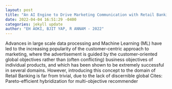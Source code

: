 ```yaml
--- 
layout: post 
title: "An AI Engine to Drive Marketing Communication with Retail Banking Customers" 
date: 2022-04-04 16:51:29 -0400 
categories: jekyll update 
author: "EH AOKI, BJIT YAP, R ANNAM - 2022" 
--- 
```

Advances in large scale data processing and Machine Learning (ML) have led to the increasing popularity of the customer-centric approach to marketing, where the advertisement is guided by the customer-oriented global objectives rather than (often conflicting) business objectives of individual products, and which has been shown to be extremely successful in several domains. However, introducing this concept to the domain of Retail Banking is far from trivial, due to the lack of discernible global Cites: Pareto-efficient hybridization for multi-objective recommender